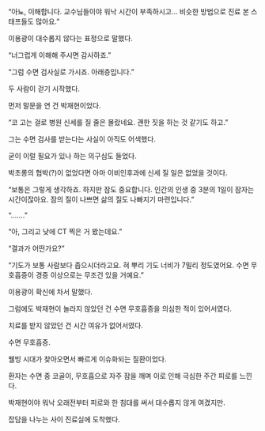 “아뇨, 이해합니다. 교수님들이야 워낙 시간이 부족하시고… 비슷한 방법으로 진료 본 스태프들도 많아요.”

이용광이 대수롭지 않다는 표정으로 말했다.

“너그럽게 이해해 주시면 감사하죠.”

“그럼 수면 검사실로 가시죠. 아래층입니다.”

두 사람이 걷기 시작했다.

먼저 말문을 연 건 박재현이었다.

“코 고는 걸로 병원 신세를 질 줄은 몰랐네요. 괜한 짓을 하는 것 같기도 하고.”

그는 수면 검사를 받는다는 사실이 아직도 어색했다.

굳이 이럴 필요가 있나 하는 의구심도 들었다.

박초롱의 협박(?)이 없었다면 아마 이비인후과에 신세 질 일은 없었을 것이다.

“보통은 그렇게 생각하죠. 하지만 잠도 중요합니다. 인간의 인생 중 3분의 1일이 잠자는 시간이잖아요. 잠의 질이 나쁘면 삶의 질도 나빠지기 마련입니다.”

“…….”

“아, 그리고 낮에 CT 찍은 거 봤는데요.”

“결과가 어떤가요?”

“기도가 보통 사람보다 좁으시더라고요. 혀 뿌리 기도 너비가 7밀리 정도였어요. 수면 무호흡증이 경증 이상으로는 무조건 있을 거예요.”

이용광이 확신에 차서 말했다.

그럼에도 박재현이 놀라지 않았던 건 수면 무호흡증을 의심한 적이 있어서였다.

치료를 받지 않았던 건 시간 여유가 없어서였다.

수면 무호흡증.

웰빙 시대가 찾아오면서 빠르게 이슈화되는 질환이었다.

환자는 수면 중 코골이, 무호흡으로 자주 잠을 깨며 이로 인해 극심한 주간 피로를 느낀다.

박재현이야 워낙 오래전부터 피로와 한 침대를 써서 대수롭지 않게 여겼지만.

잡담을 나누는 사이 진료실에 도착했다.